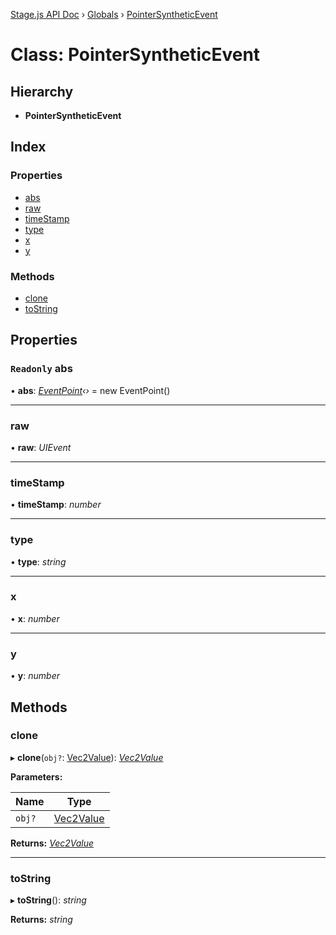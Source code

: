 [Stage.js API Doc](../README.md) › [Globals](../globals.md) › [PointerSyntheticEvent](pointersyntheticevent.md)

# Class: PointerSyntheticEvent

## Hierarchy

* **PointerSyntheticEvent**

## Index

### Properties

* [abs](pointersyntheticevent.md#readonly-abs)
* [raw](pointersyntheticevent.md#raw)
* [timeStamp](pointersyntheticevent.md#timestamp)
* [type](pointersyntheticevent.md#type)
* [x](pointersyntheticevent.md#x)
* [y](pointersyntheticevent.md#y)

### Methods

* [clone](pointersyntheticevent.md#clone)
* [toString](pointersyntheticevent.md#tostring)

## Properties

### `Readonly` abs

• **abs**: *[EventPoint](eventpoint.md)‹›* = new EventPoint()

___

###  raw

• **raw**: *UIEvent*

___

###  timeStamp

• **timeStamp**: *number*

___

###  type

• **type**: *string*

___

###  x

• **x**: *number*

___

###  y

• **y**: *number*

## Methods

###  clone

▸ **clone**(`obj?`: [Vec2Value](../interfaces/vec2value.md)): *[Vec2Value](../interfaces/vec2value.md)*

**Parameters:**

Name | Type |
------ | ------ |
`obj?` | [Vec2Value](../interfaces/vec2value.md) |

**Returns:** *[Vec2Value](../interfaces/vec2value.md)*

___

###  toString

▸ **toString**(): *string*

**Returns:** *string*
